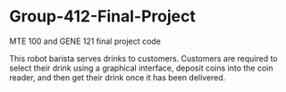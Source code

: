 # Group-412-Final-Project
MTE 100 and GENE 121 final project code

This robot barista serves drinks to customers. Customers are required to select their drink using a graphical interface, deposit coins into the coin reader, and then get their drink once it has been delivered. 